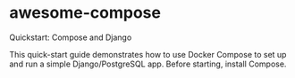 # awesome-compose

Quickstart: Compose and Django

This quick-start guide demonstrates how to use Docker Compose to set up and run a simple Django/PostgreSQL app. Before starting, install Compose.
